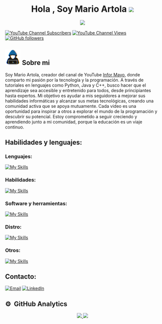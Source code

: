 <h1 align="center"><b>Hola , Soy Mario Artola </b><img src="https://media.giphy.com/media/hvRJCLFzcasrR4ia7z/giphy.gif" width="35"></h1>
<!--  -->
<p align="center">
  <a href="https://github.com/DenverCoder1/readme-typing-svg"><img src="https://readme-typing-svg.herokuapp.com?font=Time+New+Roman&color=cyan&size=25&center=true&vCenter=true&width=900&height=100&lines=La+tecnología+transforma+ideas+en+realidades.;Cada+línea+de+código+es+un+paso+hacia+el+futuro.;La+innovación+comienza+donde+termina+la+zona+de+confort.;El+fracaso+es+solo+un+código+de+error+en+el+camino+al+éxito.;Piensa+en+grande,+comienza+pequeño,+actúa+ahora.;La+curiosidad+es+el+motor+de+la+innovación.;No+temas+al+cambio,+abraza+la+evolución."></a>
</p>
<!--
![VISION E INTELIGENCIA ARTIFICIAL](https://github.com/AprendeIngenia/AprendeIngenia/assets/85022752/68feb4bc-727b-42b6-932c-6929c8dea9b7)
-->

[![YouTube Channel Subscribers](https://img.shields.io/youtube/channel/subscribers/UC91YVQo46w3z1ZZJH-5tb5Q)](https://www.youtube.com/@Infor_Mayo?sub_confirmation=1)
[![YouTube Channel Views](https://img.shields.io/youtube/channel/views/UC91YVQo46w3z1ZZJH-5tb5Q)](https://www.youtube.com/@Infor_Mayo?sub_confirmation=1)
[![GitHub followers](https://img.shields.io/github/followers/Infor-Mayo?style=social)](https://github.com/Infor-Mayo)

## <picture><img src = "https://github.com/0xAbdulKhalid/0xAbdulKhalid/raw/main/assets/mdImages/about_me.gif" width = 50px></picture> **Sobre mi**

Soy Mario Artola, creador del canal de YouTube [Infor Mayo](https://www.youtube.com/@Infor_Mayo), donde comparto mi pasión por la tecnología y la programación. A través de tutoriales en lenguajes como Python, Java y C++, busco hacer que el aprendizaje sea accesible y entretenido para todos, desde principiantes hasta expertos. Mi objetivo es ayudar a mis seguidores a mejorar sus habilidades informáticas y alcanzar sus metas tecnológicas, creando una comunidad activa que se apoya mutuamente. Cada video es una oportunidad para inspirar a otros a explorar el mundo de la programación y descubrir su potencial. Estoy comprometido a seguir creciendo y aprendiendo junto a mi comunidad, porque la educación es un viaje continuo.

<!--## Proyectos IA:
<table>
<tr>
<td width="50%">
<h3 align="center">Tienda inteligente</h3>
<div align="center">
<a href="https://github.com/AprendeIngenia/Shopping-AI" target="_blank"><img src="https://github.com/AprendeIngenia/Shopping-AI/assets/85022752/4ef1e21b-4ffd-4cc3-a6ae-ffdcbd4a8d53"></a>
<p>
<a href="https://github.com/AprendeIngenia/Shopping-AI" target="_blank">
<img src="https://img.shields.io/badge/C%C3%93DIGO-80ffaa?style=for-the-badge&logo=github&logoColor=black">
</a>
<a href="https://youtu.be/vQzuX4yM64g?si=9xYwerc6Skljs0Zw)" target="_blank">
<img src="https://img.shields.io/badge/-Youtube-green?style=for-the-badge&color=3fFD7f">
</a>
</p>
<p>Aprende a programar una increíble <strong>tienda inteligente. </strong> Una clase de más de 1 hora donde te enseño a utilizar herramientas de inteligencia artificial y visión por computadora para crear tu propio sistema de reconocimiento de objetos y proceso de pago en <strong>Tiempo REAL</strong> con todo el código disponible para descargar.</p>
</div>
                                                                                      
</td>

<td width="50%">
               <br>
<h3 align="center">Control de robot con gestos manuales</h3>
<div align="center">                                       
<a href="https://github.com/AprendeIngenia/car_gesture_control" target="_blank"><img src="https://github.com/AprendeIngenia/car_gesture_control/assets/85022752/6b1fa3fe-2245-483a-9c4c-c71d1cd12243"></a>
<br>
<p>
<a href="https://github.com/AprendeIngenia/car_gesture_control" target="_blank">
<img src="https://img.shields.io/badge/C%C3%93DIGO-FF0000?style=for-the-badge&logo=github&logoColor=black">
</a>
<a href="https://youtu.be/SwyCJ9jCMXU?si=rYASrBqganBIg_Cp" target="_blank">
<img src="https://img.shields.io/badge/-Youtube-green?style=for-the-badge&color=FF0000">
</a>
</p>
</p>Descubre cómo creamos un <strong>revolucionario sistema de control de robot</strong> que integra gestos de mano, mediapipe, comunicación serial y cable USB. En este video, te llevaremos detrás de cámaras para mostrarte cómo transformamos movimientos corporales en acciones de control de robot en tiempo real.</p>
</div>                                                             
</table>                                                                                 
</div>
<br>

<table>
<tr>
<td width="50%">
<h3 align="center">Reconocimiento facial + liveness</h3>
<div align="center">
<a href="https://github.com/AprendeIngenia/Sistema-de-reconocimiento-facial-y-Liveness" target="_blank"><img src="https://github.com/AprendeIngenia/Sistema-de-reconocimiento-facial-y-Liveness/assets/85022752/7394c8a6-04cd-4a14-84bf-b27684ed92ba"></a>
<p>
<a href="https://github.com/AprendeIngenia/Sistema-de-reconocimiento-facial-y-Liveness" target="_blank">
<img src="https://img.shields.io/badge/C%C3%93DIGO-800080?style=for-the-badge&logo=github&logoColor=black">
</a>
<a href="https://youtu.be/ut2jSVonUbM?si=i3LNn5qrb8wUc6cs" target="_blank">
<img src="https://img.shields.io/badge/-Youtube-purple?style=for-the-badge&color=800080">
</a>
</p>
<p>Crea tu propio sistema de <strong>reconocimiento facial & liveness</strong> - Utilizando librerías de reconocimiento de rostros e integrando funcionalidades mediapipe lograrás crear un sistema completo para registro e inicio de sesión de personas con su rostro en tiempo real.</p>
</div>
                                                                                      
</td>       

<td width="50%">
<h3 align="center">Control de frutas en buen estado</h3>
<div align="center">
<a href="https://github.com/AprendeIngenia/Control-de-Calidad-de-Frutas-Jetson-Nano" target="_blank"><img src="https://user-images.githubusercontent.com/85022752/164616917-64df6b75-fb4e-4251-85b6-84a945a59c61.jpg" width="400" alt="Curso Kotlin Multiplatform"></a>
<p>
<a href="https://github.com/AprendeIngenia/Control-de-Calidad-de-Frutas-Jetson-Nano" target="_blank">
<img src="https://img.shields.io/badge/C%C3%93DIGO-80ffaa?style=for-the-badge&logo=github&logoColor=black">
</a>
<a href="https://youtu.be/Qjj1Fi3hd9s?si=fUmLWBCr25HAknXp" target="_blank">
<img src="https://img.shields.io/badge/-Youtube-green?style=for-the-badge&color=3fFD7f">
</a>
</p>
<p>Crea tu propio sistema de <strong>detección de frutas en buen estado</strong> - Utilizando diferentes librerías y de visión por computadora y con una óptima configuración de Jetson Nano, lograrás detectar que frutas están en buen y mal estado en tiempo real.</p>
</div>
                                                                                      
</td>  
</table>                                                                                 
</div>
<br>

-->
## Habilidades y lenguajes:

### Lenguajes:
[![My Skills](https://skillicons.dev/icons?i=py,bash,cpp&perline=5)](https://skillicons.dev)

### Habilidades:
[![My Skills](https://skillicons.dev/icons?i=git,github,gitlab,anaconda&perline=5)](https://skillicons.dev)

### Software y herramientas:
[![My Skills](https://skillicons.dev/icons?i=opencv,pytorch,tensorflow,flask,pycharm,vscode,stackoverflow,qt&perline=5)](https://skillicons.dev)

### Distro:
[![My Skills](https://skillicons.dev/icons?i=ubuntu,debian,windows&perline=5)](https://skillicons.dev)

### Otros:
[![My Skills](https://skillicons.dev/icons?i=sublime,blender,pr&perline=5)](https://skillicons.dev)

## Contacto:
<a href="mailto:aprende.ingenia@gmail.com"><img alt="Email" src="https://img.shields.io/badge/Email-aprende.ingenia@gmail.com-blue?style=flat-square&logo=gmail"></a>
<a href="https://twitter.com/santiagsanchezr"><img alt="LinkedIn" src="https://img.shields.io/twitter/follow/santiagsanchezr"></a>

## ⚙️ &nbsp;GitHub Analytics

<p align="center">
  <a href="https://github.com/AprendeIngenia">
    <img height="180em" src="https://github-readme-stats-eight-theta.vercel.app/api?username=Infor-Mayo&show_icons=true&theme=algolia&include_all_commits=true&count_private=true"/>
    <img height="180em" src="https://github-readme-stats-eight-theta.vercel.app/api/top-langs/?username=Infor-Mayo&layout=compact&langs_count=8&theme=algolia"/>
  </a>
</p>
